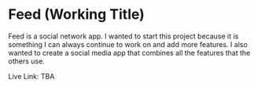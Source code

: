 # Feed (Working Title)
Feed is a social network app. I wanted to start this project because it is something I can always continue to work on and add more features. I also wanted to create a social media app that combines all the features that the others use.

Live Link: TBA 
